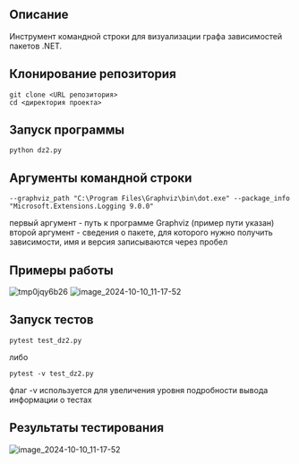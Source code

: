 ## Описание
Инструмент командной строки для визуализации графа зависимостей пакетов .NET.

## Клонирование репозитория
```
git clone <URL репозитория>
cd <директория проекта>
```

## Запуск программы
```
python dz2.py
```

## Аргументы командной строки 
```
--graphviz_path "C:\Program Files\Graphviz\bin\dot.exe" --package_info "Microsoft.Extensions.Logging 9.0.0"
```
первый аргумент - путь к программе Graphviz (пример пути указан)
второй аргумент - сведения о пакете, для которого нужно получить зависимости, имя и версия записываются через пробел

## Примеры работы
![tmp0jqy6b26](https://github.com/user-attachments/assets/b601ee42-2537-4695-a02a-90a67146836c)
![image_2024-10-10_11-17-52](https://github.com/user-attachments/assets/53bffb41-8553-4d56-bee3-cc5cdba7ea57)

## Запуск тестов 
```
pytest test_dz2.py
```
либо
```
pytest -v test_dz2.py
```
флаг -v используется для увеличения уровня подробности вывода информации о тестах

## Результаты тестирования
![image_2024-10-10_11-17-52](https://github.com/user-attachments/assets/86598338-23ad-4536-bb97-627f156b5896)
